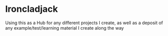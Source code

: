 # Ironcladjack

Using this as a Hub for any different projects I create, as well as a deposit of any example/test/learning material I create along the way
